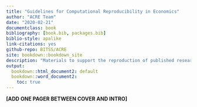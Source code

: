 ```yaml
--- 
title: "Guidelines for Computational Reproducibility in Economics"
author: "ACRE Team"
date: "2020-02-21"
documentclass: book
bibliography: [book.bib, packages.bib]
biblio-style: apalike
link-citations: yes
github-repo: BITSS/ACRE
site: bookdown::bookdown_site
description: "Materials to support the reproduction of published research in economics."
output:
  bookdown::html_document2: default
  bookdown::word_document2:
    toc: true
---
```

 
 


**[ADD ONE PAGER BETWEEN COVER AND INTRO]**
